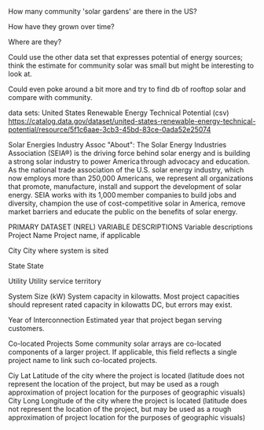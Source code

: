 

How many community 'solar gardens' are there in the US?

How have they grown over time?

Where are they?

Could use the other data set that expresses potential of energy sources; think the estimate for community solar was small but might be interesting to look at.

Could even poke around a bit more and try to find db of rooftop solar and compare with community.


data sets:
United States Renewable Energy Technical Potential (csv)
https://catalog.data.gov/dataset/united-states-renewable-energy-technical-potential/resource/5f1c6aae-3cb3-45bd-83ce-0ada52e25074

Solar Energies Industry Assoc
"About":
The Solar Energy Industries Association (SEIA®) is the driving force behind solar energy and is building a strong solar industry to power America through advocacy and education. As the national trade association of the U.S. solar energy industry, which now employs more than 250,000 Americans, we represent all organizations that promote, manufacture, install and support the development of solar energy. SEIA works with its 1,000 member companies to build jobs and diversity, champion the use of cost-competitive solar in America, remove market barriers and educate the public on the benefits of solar energy.


PRIMARY DATASET (NREL) VARIABLE DESCRIPTIONS
Variable descriptions								
Project Name	Project name, if applicable							

City	City where system is sited							

State	State							

Utility	Utility service territory							

System Size (kW)	System capacity in kilowatts. Most project capacities should represent rated capacity in kilowatts DC, but errors may exist.							

Year of Interconnection	Estimated year that project began serving customers.							

Co-located Projects	Some community solar arrays are co-located components of a larger project. If applicable, this field reflects  a single project name to link such co-located projects.		

Ciy Lat	Latitude of the city where the project is located (latitude does not represent the location of the project, but may be used as a rough approximation of project location for the purposes of geographic visuals)							
City Long	Longitude of the city where the project is located (latitude does not represent the location of the project, but may be used as a rough approximation of project location for the purposes of geographic visuals)							
